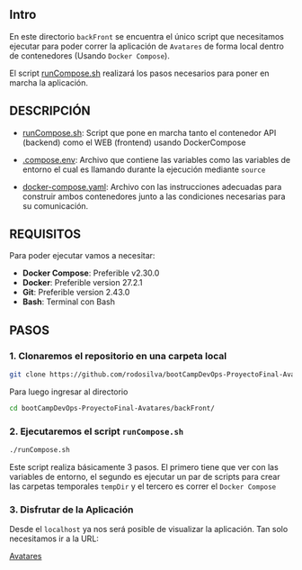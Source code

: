 ## Intro
En este directorio `backFront` se encuentra el único script que necesitamos ejecutar para poder correr la aplicación de `Avatares` de forma local dentro de contenedores (Usando `Docker Compose`).

El script [runCompose.sh](./runCompose.sh) realizará los pasos necesarios para poner en marcha la aplicación.

## DESCRIPCIÓN
- [runCompose.sh](./runCompose.sh): Script que pone en marcha tanto el contenedor API (backend) como el WEB (frontend) usando DockerCompose

- [.compose.env](./.compose.env): Archivo que contiene las variables como las variables de entorno el cual es llamando durante la ejecución mediante `source`

- [docker-compose.yaml](./docker-compose.yaml): Archivo con las instrucciones adecuadas para construir ambos contenedores junto a las condiciones necesarias para su comunicación.

## REQUISITOS
Para poder ejecutar vamos a necesitar:
- **Docker Compose**: Preferible v2.30.0
- **Docker**: Preferible version 27.2.1
- **Git**: Preferible version 2.43.0
- **Bash**: Terminal con Bash

## PASOS
### 1. Clonaremos el repositorio en una carpeta local
```bash
git clone https://github.com/rodosilva/bootCampDevOps-ProyectoFinal-Avatares.git
```
Para luego ingresar al directorio
```bash
cd bootCampDevOps-ProyectoFinal-Avatares/backFront/
```

### 2. Ejecutaremos el script `runCompose.sh`
```bash
./runCompose.sh
```
Este script realiza básicamente 3 pasos. El primero tiene que ver con las variables de entorno, el segundo es ejecutar un par de scripts para crear las carpetas temporales `tempDir` y el tercero es correr el `Docker Compose`

### 3. Disfrutar de la Aplicación
Desde el `localhost` ya nos será posible de visualizar la aplicación.
Tan solo necesitamos ir a la URL:

[Avatares](http://localhost:5173)



